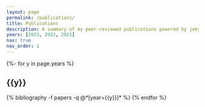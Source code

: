 ```yaml
---
layout: page
permalink: /publications/
title: Publications
description: A summary of my peer-reviewed publications powered by jekyll-scholar.<br> Use the HTML links to visit the journal page or the PDF button to download the article. 
years: [2023, 2022, 2021]
nav: true
nav_order: 1
---
```

<!-- _pages/publications.md -->
<div class="publications">

{%- for y in page.years %}
  <h2 class="year">{{y}}</h2>
  {% bibliography -f papers -q @*[year={{y}}]* %}
{% endfor %}

</div>
